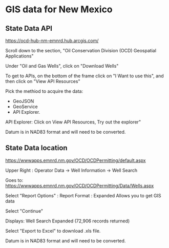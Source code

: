 # GIS data for New Mexico

## State Data API

https://ocd-hub-nm-emnrd.hub.arcgis.com/

Scroll down to the section, "Oil Conservation Division (OCD) Geospatial Applications"

Under "Oil and Gas Wells", click on "Download Wells"

To get to APIs, on the bottom of the frame click on "I Want to use this", and then click on "View API Resources" 

Pick the methiod to acquire the data:
* GeoJSON
* GeoService
* API Explorer.

API Explorer: Click on View API Resources, Try out the explorer"

Datum is in NAD83 format and will need to be converted.

## State Data location

https://wwwapps.emnrd.nm.gov/OCD/OCDPermitting/default.aspx

Upper Right : Operator Data -> Well Information -> Well Search

Goes to: https://wwwapps.emnrd.nm.gov/OCD/OCDPermitting/Data/Wells.aspx

Select "Report Options" : Report Format : Expanded Allows you to get GIS data

Select "Continue"

Displays: Well Search Expanded (72,906 records returned)

Select "Export to Excel" to download .xls file.

Datum is in NAD83 format and will need to be converted.
